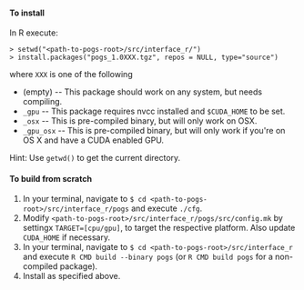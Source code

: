 #### To install
In R execute:
```
> setwd("<path-to-pogs-root>/src/interface_r/")
> install.packages("pogs_1.0XXX.tgz", repos = NULL, type="source")
```
where `XXX` is one of the following
- (empty) -- This package should work on any system, but needs compiling.
- `_gpu` -- This package requires nvcc installed and `$CUDA_HOME` to be set.
- `_osx` -- This is pre-compiled binary, but will only work on OSX.
- `_gpu_osx` -- This is pre-compiled binary, but will only work if you're on OS X
  and have a CUDA enabled GPU.

Hint: Use `getwd()` to get the current directory.

#### To build from scratch
1. In your terminal, navigate to `$ cd <path-to-pogs-root>/src/interface_r/pogs`
   and execute `./cfg`.
2. Modify `<path-to-pogs-root>/src/interface_r/pogs/src/config.mk` by settingx
   `TARGET=[cpu/gpu]`, to target the respective platform.
   Also update `CUDA_HOME` if necessary.
3. In your terminal, navigate to `$ cd <path-to-pogs-root>/src/interface_r`
   and execute `R CMD build --binary pogs` (or `R CMD build pogs` for
   a non-compiled package).
4. Install as specified above.

